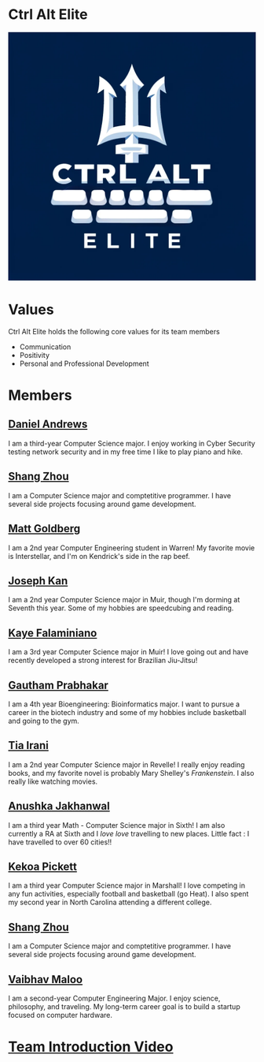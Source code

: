 # Ctrl Alt Elite
![Logo](branding/logo.png)

# Values

Ctrl Alt Elite holds the following core values for its team members

- Communication
- Positivity
- Personal and Professional Development

# Members

## [Daniel Andrews](https://thedonutdan.github.io/daniel/)
I am a third-year Computer Science major. I enjoy working in Cyber Security testing network security and in my free time I like to play piano and hike.

## [Shang Zhou](https://github.com/zhoushang2003/CSE-110-Lab-1/blob/main/index.md)
I am a Computer Science major and comptetitive programmer. I have several side projects focusing around game development.

## [Matt Goldberg](https://mattqgoldberg.github.io/MyUserPage/)
I am a 2nd year Computer Engineering student in Warren! My favorite movie is Interstellar, and I'm on Kendrick's side in the rap beef. 

## [Joseph Kan](https://person1234565.github.io/cse110labweek1/)
I am a 2nd year Computer Science major in Muir, though I'm dorming at Seventh this year. Some of my hobbies are speedcubing and reading.  

## [Kaye Falaminiano](https://kayefalaminiano.github.io/cse-110-lab-1/)
I am a 3rd year Computer Science major in Muir! I love going out and have recently developed a strong interest for Brazilian Jiu-Jitsu!

## [Gautham Prabhakar](https://gauthamp123.github.io/CSE_110_Pages/)
I am a 4th year Bioengineering: Bioinformatics major. I want to pursue a career in the biotech industry and some of my hobbies include basketball and going to the gym.

## [Tia Irani](https://tirani427.github.io/cse110ghp/)
I am a 2nd year Computer Science major in Revelle! I really enjoy reading books, and my favorite novel is probably Mary Shelley's *Frankenstein*. I also really like watching movies.

## [Anushka Jakhanwal](https://ajakhanwal.github.io/CSE110/)
I am a third year Math - Computer Science major in Sixth! I am also currently a RA at Sixth and I _love love_ travelling to new places. Little fact : I have travelled to over 60 cities!!

## [Kekoa Pickett](https://kekoa-pickett.github.io/Pages/)
I am a third year Computer Science major in Marshall! I love competing in any fun activities, especially football and basketball (go Heat). I also spent my second year in North Carolina attending a different college. 

## [Shang Zhou](https://github.com/zhoushang2003/CSE-110-Lab-1/blob/main/index.md)
I am a Computer Science major and comptetitive programmer. I have several side projects focusing around game development.

## [Vaibhav Maloo](https://vaibhavmaloo03.github.io/GitHub-Pages-project/index)
I am a second-year Computer Engineering Major. I enjoy science, philosophy, and traveling. My long-term career goal is to build a startup focused on computer hardware.

# [Team Introduction Video](https://youtu.be/3jJCrGZnTY0)